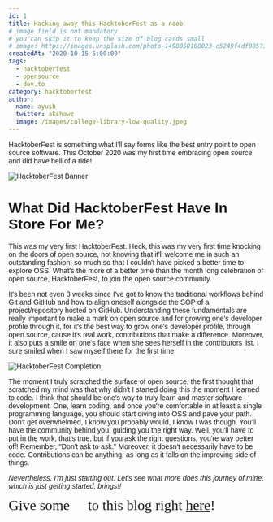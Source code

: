 ```yaml
---
id: 1
title: Hacking away this HacktoberFest as a noob 
# image field is not mandatory
# you can skip it to keep the size of blog cards small
# image: https://images.unsplash.com/photo-1498050108023-c5249f4df085?ixid=MnwxMjA3fDB8MHxwaG90by1wYWdlfHx8fGVufDB8fHx8&ixlib=rb-1.2.1&auto=format&fit=crop&w=3452&q=80
createdAt: "2020-10-15 5:00:00"
tags:
  - hacktoberfest
  - opensource
  - dev.to
category: hacktoberfest
author:
  name: ayush
  twitter: akshawz
  image: /images/college-library-low-quality.jpeg
---
```


<span style="font-family: 'Trebuchet MS', sans-serif;">
HacktoberFest is something what I'll say forms like the best entry point to open source software. This October 2020 was my first time embracing open source and did have hell of a ride!

<!--more-->

![HacktoberFest Banner](/images/hacktoberfest-banner.png)

# What Did HacktoberFest Have In Store For Me?

This was my very first HacktoberFest. Heck, this was my very first time knocking on the doors of open source, not knowing that it'll welcome me in such an outstanding fashion, so much so that I couldn't have picked a better time to explore OSS. What's the more of a better time than the month long celebration of open source, HacktoberFest, to join the open source community.

It's been not even 3 weeks since I've got to know the traditional workflows behind Git and GitHub and how to align oneself alongside the SOP of a project/repository hosted on GitHub. Understanding these fundamentals are really important to make a mark on open source and for growing one's developer profile through it, for it's the best way to grow one's developer profile, through open source, cause it's real work, contributions that make a difference. Moreover, it also puts a smile on one's face when she sees herself in the contributors list. I sure smiled when I saw myself there for the first time. 

![HacktoberFest Completion](/images/hacktoberfest-completion.png)

The moment I truly scratched the surface of open source, the first thought that scratched my mind was that why didn't I started doing this the moment I learned to code. I think that should be one's way to truly learn and master software development. One, learn coding, and once you're comfortable in at least a single programming language, you should start diving into OSS and pave your path. Don't get overwhelmed, I know you probably would, I know I was though. You'll have the community behind you, guiding you the right way. Well, you'll have to put in the work, that's true, but if you ask the right questions, you're way better off! Remember, "Don't ask to ask." Moreover, it doesn't necessarily have to be code. Contributions can be anything, as long as it falls on the improving side of things.

*Nevertheless, I'm just starting out. Let's see what more does this journey of mine, which is just getting started, brings!!*
</span>

<span style="font-family:'Brush Script MT', cursive; font-size:2em">
Give some 💖 to this blog right <a href="https://dev.to/akshaw/hacking-away-this-hacktoberfest-as-a-noob-2c83">here</a>!
</span>